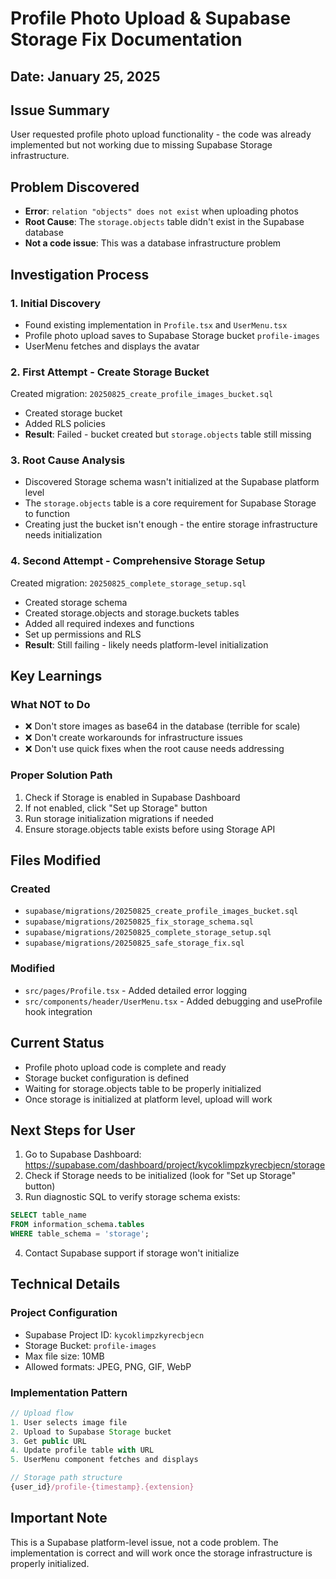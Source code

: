 # Profile Photo Upload & Supabase Storage Fix Documentation

## Date: January 25, 2025

## Issue Summary
User requested profile photo upload functionality - the code was already implemented but not working due to missing Supabase Storage infrastructure.

## Problem Discovered
- **Error**: `relation "objects" does not exist` when uploading photos
- **Root Cause**: The `storage.objects` table didn't exist in the Supabase database
- **Not a code issue**: This was a database infrastructure problem

## Investigation Process

### 1. Initial Discovery
- Found existing implementation in `Profile.tsx` and `UserMenu.tsx`
- Profile photo upload saves to Supabase Storage bucket `profile-images`
- UserMenu fetches and displays the avatar

### 2. First Attempt - Create Storage Bucket
Created migration: `20250825_create_profile_images_bucket.sql`
- Created storage bucket
- Added RLS policies
- **Result**: Failed - bucket created but `storage.objects` table still missing

### 3. Root Cause Analysis
- Discovered Storage schema wasn't initialized at the Supabase platform level
- The `storage.objects` table is a core requirement for Supabase Storage to function
- Creating just the bucket isn't enough - the entire storage infrastructure needs initialization

### 4. Second Attempt - Comprehensive Storage Setup
Created migration: `20250825_complete_storage_setup.sql`
- Created storage schema
- Created storage.objects and storage.buckets tables  
- Added all required indexes and functions
- Set up permissions and RLS
- **Result**: Still failing - likely needs platform-level initialization

## Key Learnings

### What NOT to Do
- ❌ Don't store images as base64 in the database (terrible for scale)
- ❌ Don't create workarounds for infrastructure issues
- ❌ Don't use quick fixes when the root cause needs addressing

### Proper Solution Path
1. Check if Storage is enabled in Supabase Dashboard
2. If not enabled, click "Set up Storage" button
3. Run storage initialization migrations if needed
4. Ensure storage.objects table exists before using Storage API

## Files Modified

### Created
- `supabase/migrations/20250825_create_profile_images_bucket.sql`
- `supabase/migrations/20250825_fix_storage_schema.sql`
- `supabase/migrations/20250825_complete_storage_setup.sql`
- `supabase/migrations/20250825_safe_storage_fix.sql`

### Modified
- `src/pages/Profile.tsx` - Added detailed error logging
- `src/components/header/UserMenu.tsx` - Added debugging and useProfile hook integration

## Current Status
- Profile photo upload code is complete and ready
- Storage bucket configuration is defined
- Waiting for storage.objects table to be properly initialized
- Once storage is initialized at platform level, upload will work

## Next Steps for User
1. Go to Supabase Dashboard: https://supabase.com/dashboard/project/kycoklimpzkyrecbjecn/storage
2. Check if Storage needs to be initialized (look for "Set up Storage" button)
3. Run diagnostic SQL to verify storage schema exists:
```sql
SELECT table_name 
FROM information_schema.tables 
WHERE table_schema = 'storage';
```
4. Contact Supabase support if storage won't initialize

## Technical Details

### Project Configuration
- Supabase Project ID: `kycoklimpzkyrecbjecn`
- Storage Bucket: `profile-images`
- Max file size: 10MB
- Allowed formats: JPEG, PNG, GIF, WebP

### Implementation Pattern
```typescript
// Upload flow
1. User selects image file
2. Upload to Supabase Storage bucket
3. Get public URL
4. Update profile table with URL
5. UserMenu component fetches and displays

// Storage path structure
{user_id}/profile-{timestamp}.{extension}
```

## Important Note
This is a Supabase platform-level issue, not a code problem. The implementation is correct and will work once the storage infrastructure is properly initialized.